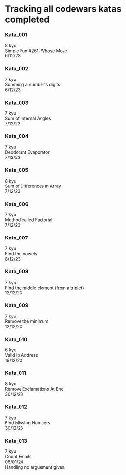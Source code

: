 # Tracking all codewars katas completed
### Kata_001
8 kyu <br>
Simple Fun #261: Whose Move<br>
6/12/23<br>
### Kata_002
7 kyu <br>
Summing a number's digits<br>
6/12/23<br>
### Kata_003
7 kyu <br>
Sum of Internal Angles<br>
7/12/23<br>
### Kata_004
7 kyu <br>
Deodorant Evaporator<br>
7/12/23<br>
### Kata_005
8 kyu <br>
Sum of Differences in Array<br>
7/12/23<br>
### Kata_006
7 kyu <br>
Method called Factorial<br>
7/12/23<br>
### Kata_007
7 kyu <br>
Find the Vowels<br>
8/12/23<br>
### Kata_008
7 kyu <br>
Find the middle element (from a triplet)<br>
12/12/23<br>
### Kata_009
7 kyu <br>
Remove the minimum<br>
12/12/23<br>
### Kata_010
6 kyu <br>
Valid Ip Address<br>
19/12/23<br>
### Kata_011
8 kyu <br>
Remove Exclamations At End<br>
30/12/23<br>
### Kata_012
7 kyu <br>
Find Missing Numbers<br>
30/12/23<br>
### Kata_013
7 kyu <br>
Count Emails<br>
06/01/24<br>
Handling no arguement given.<br>